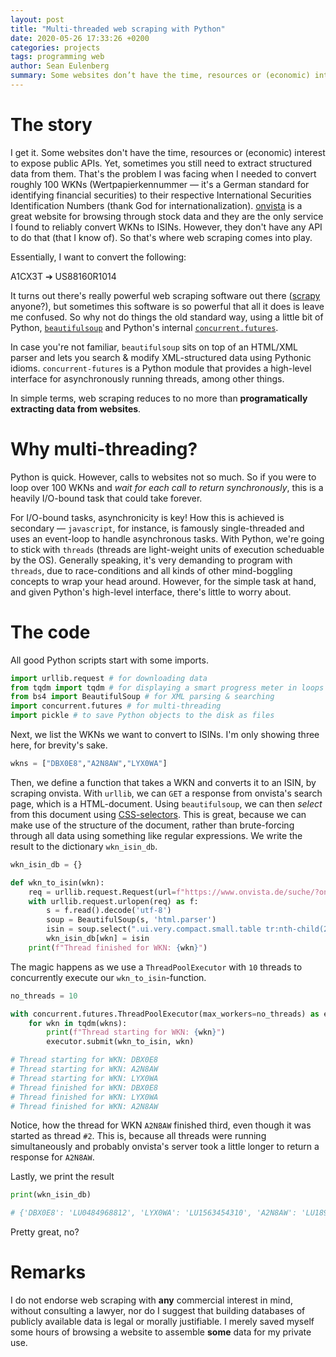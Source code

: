 ```yaml
---
layout: post
title: "Multi-threaded web scraping with Python"
date: 2020-05-26 17:33:26 +0200
categories: projects
tags: programming web
author: Sean Eulenberg
summary: Some websites don’t have the time, resources or (economic) interest to expose public APIs. Yet, sometimes you still need to extract structured data from them.
---
```


# The story

I get it. Some websites don't have the time, resources or (economic) interest to expose public APIs. Yet, sometimes you still need to extract structured data from them. That's the problem I was facing when I needed to convert roughly 100 WKNs (Wertpapierkennummer — it's a German standard for identifying financial securities) to their respective International Securities Identification Numbers (thank God for internationalization). [onvista](https://www.onvista.de/) is a great website for browsing through stock data and they are the only service I found to reliably convert WKNs to ISINs. However, they don't have any API to do that (that I know of). So that's where web scraping comes into play.

Essentially, I want to convert the following:

A1CX3T ➔ US88160R1014

It turns out there's really powerful web scraping software out there ([scrapy](https://scrapy.org/) anyone?), but sometimes this software is so powerful that all it does is leave me confused. So why not do things the old standard way, using a little bit of Python, [`beautifulsoup`](https://pypi.org/project/beautifulsoup4/) and Python's internal [`concurrent.futures`](https://docs.python.org/3/library/concurrent.futures.html).

In case you're not familiar, `beautifulsoup` sits on top of an HTML/XML parser and lets you search & modify XML-structured data using Pythonic idioms. `concurrent-futures` is a Python module that provides a high-level interface for asynchronously running threads, among other things.

In simple terms, web scraping reduces to no more than **programatically extracting data from websites**.

# Why multi-threading?

Python is quick. However, calls to websites not so much. So if you were to loop over 100 WKNs and _wait for each call to return synchronously_, this is a heavily I/O-bound task that could take forever.

For I/O-bound tasks, asynchronicity is key! How this is achieved is secondary — `javascript`, for instance, is famously single-threaded and uses an event-loop to handle asynchronous tasks. With Python, we're going to stick with `threads` (threads are light-weight units of execution scheduable by the OS). Generally speaking, it's very demanding to program with `threads`, due to race-conditions and all kinds of other mind-boggling concepts to wrap your head around. However, for the simple task at hand, and given Python's high-level interface, there's little to worry about.

# The code

All good Python scripts start with some imports.

```python
import urllib.request # for downloading data
from tqdm import tqdm # for displaying a smart progress meter in loops
from bs4 import BeautifulSoup # for XML parsing & searching
import concurrent.futures # for multi-threading
import pickle # to save Python objects to the disk as files
```

Next, we list the WKNs we want to convert to ISINs. I'm only showing three here, for brevity's sake.

```python
wkns = ["DBX0E8","A2N8AW","LYX0WA"]
```

Then, we define a function that takes a WKN and converts it to an ISIN, by scraping onvista. With `urllib`, we can `GET` a response from onvista's search page, which is a HTML-document. Using `beautifulsoup`, we can then _select_ from this document using [CSS-selectors](https://developer.mozilla.org/en-US/docs/Learn/CSS/Building_blocks/Selectors). This is great, because we can make use of the structure of the document, rather than brute-forcing through all data using something like regular expressions. We write the result to the dictionary `wkn_isin_db`.

```python
wkn_isin_db = {}

def wkn_to_isin(wkn):
    req = urllib.request.Request(url=f"https://www.onvista.de/suche/?onvHeaderSearchBoxAction=true&doSubmit=Suchen&searchValue={wkn}")
    with urllib.request.urlopen(req) as f:
        s = f.read().decode('utf-8')
        soup = BeautifulSoup(s, 'html.parser')
        isin = soup.select(".ui.very.compact.small.table tr:nth-child(2) td:nth-child(2)")[0].text.strip()
        wkn_isin_db[wkn] = isin
    print(f"Thread finished for WKN: {wkn}")
```

The magic happens as we use a `ThreadPoolExecutor` with `10` threads to concurrently execute our `wkn_to_isin`-function.

```python
no_threads = 10

with concurrent.futures.ThreadPoolExecutor(max_workers=no_threads) as executor:
    for wkn in tqdm(wkns):
        print(f"Thread starting for WKN: {wkn}")
        executor.submit(wkn_to_isin, wkn)

# Thread starting for WKN: DBX0E8
# Thread starting for WKN: A2N8AW
# Thread starting for WKN: LYX0WA
# Thread finished for WKN: DBX0E8
# Thread finished for WKN: LYX0WA
# Thread finished for WKN: A2N8AW
```

Notice, how the thread for WKN `A2N8AW` finished third, even though it was started as thread `#2`. This is, because all threads were running simultaneously and probably onvista's server took a little longer to return a response for `A2N8AW`.

Lastly, we print the result

```python
print(wkn_isin_db)

# {'DBX0E8': 'LU0484968812', 'LYX0WA': 'LU1563454310', 'A2N8AW': 'LU1899270539'}
```

Pretty great, no?

# Remarks

I do not endorse web scraping with **any** commercial interest in mind, without consulting a lawyer, nor do I suggest that building databases of publicly available data is legal or morally justifiable. I merely saved myself some hours of browsing a website to assemble **some** data for my private use.
